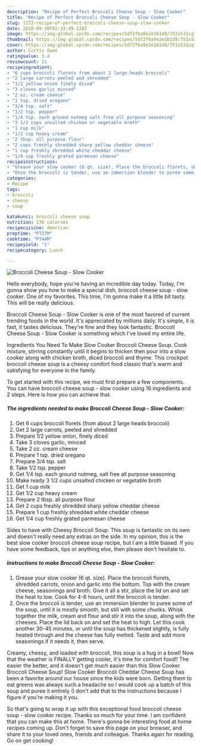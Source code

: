 ```yaml
---
description: "Recipe of Perfect Broccoli Cheese Soup - Slow Cooker"
title: "Recipe of Perfect Broccoli Cheese Soup - Slow Cooker"
slug: 1172-recipe-of-perfect-broccoli-cheese-soup-slow-cooker
date: 2020-09-30T02:33:49.120Z
image: https://img-global.cpcdn.com/recipes/5d72f6a9e2e1b1d9/751x532cq70/broccoli-cheese-soup-slow-cooker-recipe-main-photo.jpg
thumbnail: https://img-global.cpcdn.com/recipes/5d72f6a9e2e1b1d9/751x532cq70/broccoli-cheese-soup-slow-cooker-recipe-main-photo.jpg
cover: https://img-global.cpcdn.com/recipes/5d72f6a9e2e1b1d9/751x532cq70/broccoli-cheese-soup-slow-cooker-recipe-main-photo.jpg
author: Curtis Owen
ratingvalue: 3.4
reviewcount: 11
recipeingredient:
- "6 cups broccoli florets from about 2 large heads broccoli"
- "2 large carrots peeled and shredded"
- "1/2 yellow onion finely diced"
- "3 cloves garlic minced"
- "2 oz. cream cheese"
- "1 tsp. dried oregano"
- "3/4 tsp. salt"
- "1/2 tsp. pepper"
- "1/4 tsp. each ground nutmeg salt free all purpose seasoning"
- "3 1/2 cups unsalted chicken or vegetable broth"
- "1 cup milk"
- "1/2 cup heavy cream"
- "2 tbsp. all purpose flour"
- "2 cups freshly shredded sharp yellow cheddar cheese"
- "1 cup freshly shredded white cheddar cheese"
- "1/4 cup freshly grated parmesan cheese"
recipeinstructions:
- "Grease your slow cooker (6 qt. size). Place the broccoli florets, shredded carrots, onion and garlic into the bottom. Top with the cream cheese, seasonings and broth. Give it all a stir, place the lid on and set the heat to low. Cook for 4-6 hours, until the broccoli is tender."
- "Once the broccoli is tender, use an immersion blender to puree some of the soup, until it is mostly smooth, but still with some chunks. Whisk together the milk, cream and flour and stir it into the soup, along with the cheeses. Place the lid back on and set the heat to high. Let this cook another 30-45 minutes, or until the soup has thickened slightly, is fully heated through and the cheese has fully melted. Taste and add more seasonings if it needs it, then serve."
categories:
- Recipe
tags:
- broccoli
- cheese
- soup

katakunci: broccoli cheese soup 
nutrition: 178 calories
recipecuisine: American
preptime: "PT27M"
cooktime: "PT44M"
recipeyield: "1"
recipecategory: Lunch

---
```



![Broccoli Cheese Soup - Slow Cooker](https://img-global.cpcdn.com/recipes/5d72f6a9e2e1b1d9/751x532cq70/broccoli-cheese-soup-slow-cooker-recipe-main-photo.jpg)

Hello everybody, hope you're having an incredible day today. Today, I'm gonna show you how to make a special dish, broccoli cheese soup - slow cooker. One of my favorites. This time, I'm gonna make it a little bit tasty. This will be really delicious.

Broccoli Cheese Soup - Slow Cooker is one of the most favored of current trending foods in the world. It's appreciated by millions daily. It's simple, it is fast, it tastes delicious. They're fine and they look fantastic. Broccoli Cheese Soup - Slow Cooker is something which I've loved my entire life.

Ingredients You Need To Make Slow Cooker Broccoli Cheese Soup. Cook mixture, stirring constantly until it begins to thicken then pour into a slow cooker along with chicken broth, diced broccoli and thyme. This crockpot broccoli cheese soup is a cheesy comfort food classic that&#39;s warm and satisfying for everyone in the family.


To get started with this recipe, we must first prepare a few components. You can have broccoli cheese soup - slow cooker using 16 ingredients and 2 steps. Here is how you can achieve that.

<!--inarticleads1-->

##### The ingredients needed to make Broccoli Cheese Soup - Slow Cooker:

1. Get 6 cups broccoli florets (from about 2 large heads broccoli)
1. Get 2 large carrots, peeled and shredded
1. Prepare 1/2 yellow onion, finely diced
1. Take 3 cloves garlic, minced
1. Take 2 oz. cream cheese
1. Prepare 1 tsp. dried oregano
1. Prepare 3/4 tsp. salt
1. Take 1/2 tsp. pepper
1. Get 1/4 tsp. each ground nutmeg, salt free all purpose seasoning
1. Make ready 3 1/2 cups unsalted chicken or vegetable broth
1. Get 1 cup milk
1. Get 1/2 cup heavy cream
1. Prepare 2 tbsp. all purpose flour
1. Get 2 cups freshly shredded sharp yellow cheddar cheese
1. Prepare 1 cup freshly shredded white cheddar cheese
1. Get 1/4 cup freshly grated parmesan cheese


Sides to have with Cheesy Broccoli Soup. This soup is fantastic on its own and doesn&#39;t really need any extras on the side. In my opinion, this is the best slow cooker broccoli cheese soup recipe, but I am a little biased. If you have some feedback, tips or anything else, then please don&#39;t hesitate to. 

<!--inarticleads2-->

##### Instructions to make Broccoli Cheese Soup - Slow Cooker:

1. Grease your slow cooker (6 qt. size). Place the broccoli florets, shredded carrots, onion and garlic into the bottom. Top with the cream cheese, seasonings and broth. Give it all a stir, place the lid on and set the heat to low. Cook for 4-6 hours, until the broccoli is tender.
1. Once the broccoli is tender, use an immersion blender to puree some of the soup, until it is mostly smooth, but still with some chunks. Whisk together the milk, cream and flour and stir it into the soup, along with the cheeses. Place the lid back on and set the heat to high. Let this cook another 30-45 minutes, or until the soup has thickened slightly, is fully heated through and the cheese has fully melted. Taste and add more seasonings if it needs it, then serve.


Creamy, cheesy, and loaded with broccoli, this soup is a hug in a bowl! Now that the weather is FINALLY getting cooler, it&#39;s time for comfort food!! The easier the better, and it doesn&#39;t get much easier than this Slow Cooker Broccoli Cheese Soup! Slow Cooker Broccoli Cheddar Cheese Soup has been a favorite around our house since the kids were born. Getting them to eat greens was always such a headache so I would cook up a batch of this soup and puree it entirely (I don&#39;t add that to the instructions because I figure if you&#39;re making it you. 

So that's going to wrap it up with this exceptional food broccoli cheese soup - slow cooker recipe. Thanks so much for your time. I am confident that you can make this at home. There's gonna be interesting food at home recipes coming up. Don't forget to save this page on your browser, and share it to your loved ones, friends and colleague. Thanks again for reading. Go on get cooking!
